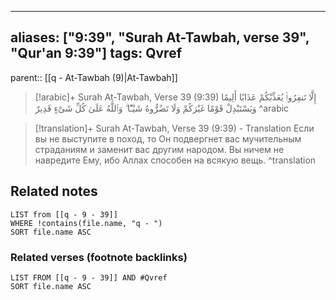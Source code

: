 
---
aliases: ["9:39", "Surah At-Tawbah, verse 39", "Qur'an 9:39"]
tags: Qvref
---

parent:: [[q - At-Tawbah (9)|At-Tawbah]]

> [!arabic]+ Surah At-Tawbah, Verse 39 (9:39)
> <span class="quran-arabic">إِلَّا تَنفِرُوا۟ يُعَذِّبْكُمْ عَذَابًا أَلِيمًا وَيَسْتَبْدِلْ قَوْمًا غَيْرَكُمْ وَلَا تَضُرُّوهُ شَيْـًٔا ۗ وَٱللَّهُ عَلَىٰ كُلِّ شَىْءٍ قَدِيرٌ</span>
^arabic

> [!translation]+ Surah At-Tawbah, Verse 39 (9:39) - Translation
> Если вы не выступите в поход, то Он подвергнет вас мучительным страданиям и заменит вас другим народом. Вы ничем не навредите Ему, ибо Аллах способен на всякую вещь.
^translation



## Related notes
```dataview
LIST from [[q - 9 - 39]]
WHERE !contains(file.name, "q - ")
SORT file.name ASC
```

### Related verses (footnote backlinks)
```dataview
LIST FROM [[q - 9 - 39]] AND #Qvref
SORT file.name ASC
```

